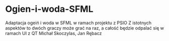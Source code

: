 # Ogien-i-woda-SFML

Adaptacja ogeiń i woda w SFML w ramach projektu z PSIO
Z istotnych aspektów to dwóch graczy może grać na raz, a całość będzie odpalać się w ramach UI z QT
Michał Skoczylas, Jan Rębacz
